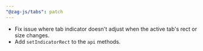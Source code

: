 ```yaml
---
"@zag-js/tabs": patch
---
```


- Fix issue where tab indicator doesn't adjust when the active tab's rect or size changes.
- Add `setIndicatorRect` to the `api` methods.
